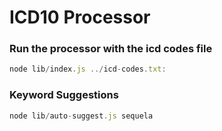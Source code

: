 ICD10 Processor
============

### Run the processor with the icd codes file

```javascript
node lib/index.js ../icd-codes.txt:
```

### Keyword Suggestions

```javascript
node lib/auto-suggest.js sequela

```
